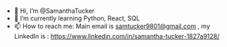 - 👋 Hi, I’m @SamanthaTucker
- 🌱 I’m currently learning Python, React, SQL
- 📫 How to reach me: Main email is samtucker9801@gmail.com , my LinkedIn is : https://www.linkedin.com/in/samantha-tucker-1827a9128/

<!---
SamanthaTucker/SamanthaTucker is a ✨ special ✨ repository because its `README.md` (this file) appears on your GitHub profile.
You can click the Preview link to take a look at your changes.
--->
